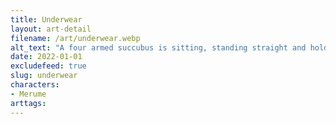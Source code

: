 ```yaml
---
title: Underwear
layout: art-detail
filename: /art/underwear.webp
alt_text: "A four armed succubus is sitting, standing straight and holding her tail in onehand. She is holding her tight chest, and taking off her clothes. She is putagainst a nice pink background."
date: 2022-01-01
excludefeed: true
slug: underwear
characters:
- Merume
arttags:
---
```

